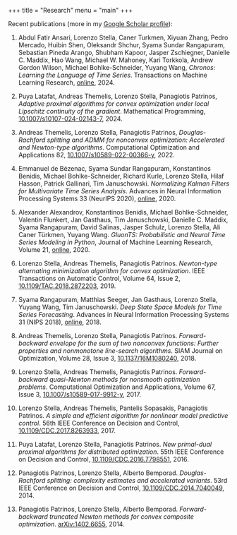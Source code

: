 +++
title = "Research"
menu = "main"
+++

Recent publications (more in my [Google Scholar profile](https://scholar.google.com/citations?user=Y3ag8YsAAAAJ&hl=en)):

1. Abdul Fatir Ansari, Lorenzo Stella, Caner Turkmen, Xiyuan Zhang, Pedro Mercado, Huibin Shen, Oleksandr Shchur, Syama Sundar Rangapuram, Sebastian Pineda Arango, Shubham Kapoor, Jasper Zschiegner, Danielle C. Maddix, Hao Wang, Michael W. Mahoney, Kari Torkkola, Andrew Gordon Wilson, Michael Bohlke-Schneider, Yuyang Wang, *Chronos: Learning the Language of Time Series*. Transactions on Machine Learning Research, [online](https://openreview.net/forum?id=gerNCVqqtR), 2024.

1. Puya Latafat, Andreas Themelis, Lorenzo Stella, Panagiotis Patrinos,
*Adaptive proximal algorithms for convex optimization under local Lipschitz continuity of the gradient*.
Mathematical Programming, [10.1007/s10107-024-02143-7](https://link.springer.com/article/10.1007/s10107-024-02143-7), 2024.

1. Andreas Themelis, Lorenzo Stella, Panagiotis Patrinos,
*Douglas-Rachford splitting and ADMM for nonconvex optimization: Accelerated and Newton-type algorithms*.
Computational Optimization and Applications 82,
[10.1007/s10589-022-00366-y](https://link.springer.com/article/10.1007/s10589-022-00366-y), 2022.

1. Emmanuel de Bézenac, Syama Sundar Rangapuram, Konstantinos Benidis,
Michael Bohlke-Schneider, Richard Kurle, Lorenzo Stella, Hilaf Hasson,
Patrick Gallinari, Tim Januschowski.
*Normalizing Kalman Filters for Multivariate Time Series Analysis*.
Advances in Neural Information Processing Systems 33 (NeurIPS 2020),
[online](https://papers.nips.cc/paper/2020/hash/1f47cef5e38c952f94c5d61726027439-Abstract.html), 2020.

1. Alexander Alexandrov, Konstantinos Benidis, Michael Bohlke-Schneider,
Valentin Flunkert, Jan Gasthaus, Tim Januschowski, Danielle C. Maddix,
Syama Rangapuram, David Salinas, Jasper Schulz, Lorenzo Stella,
Ali Caner Türkmen, Yuyang Wang.
*GluonTS: Probabilistic and Neural Time Series Modeling in Python*,
Journal of Machine Learning Research, Volume 21,
[online](http://jmlr.org/papers/v21/19-820.html), 2020.

1. Lorenzo Stella, Andreas Themelis, Panagiotis Patrinos.
*Newton-type alternating minimization algorithm for convex optimization*.
IEEE Transactions on Automatic Control, Volume 64, Issue 2,
[10.1109/TAC.2018.2872203](https://ieeexplore.ieee.org/document/8472357), 2019.

1. Syama Rangapuram, Matthias Seeger, Jan Gasthaus, Lorenzo Stella, Yuyang Wang, Tim Januschowski.
*Deep State Space Models for Time Series Forecasting*. Advances in Neural Information Processing Systems 31 (NIPS 2018),
[online](https://papers.nips.cc/paper/8004-deep-state-space-models-for-time-series-forecasting), 2018.

1. Andreas Themelis, Lorenzo Stella, Panagiotis Patrinos.
*Forward-backward envelope for the sum of two nonconvex functions: Further
properties and nonmonotone line-search algorithms*.
SIAM Journal on Optimization, Volume 28, Issue 3,
[10.1137/16M1080240](https://doi.org/10.1137/16M1080240), 2018.

1. Lorenzo Stella, Andreas Themelis, Panagiotis Patrinos.
*Forward-backward quasi-Newton methods for nonsmooth optimization problems*.
Computational Optimization and Applications, Volume 67, Issue 3,
[10.1007/s10589-017-9912-y](https://doi.org/10.1007/s10589-017-9912-y), 2017.

1. Lorenzo Stella, Andreas Themelis, Pantelis Sopasakis, Panagiotis Patrinos.
*A simple and efficient algorithm for nonlinear model predictive control*.
56th IEEE Conference on Decision and Control,
[10.1109/CDC.2017.8263933](https://doi.org/10.1109/CDC.2017.8263933), 2017.

1. Puya Latafat, Lorenzo Stella, Panagiotis Patrinos.
*New primal-dual proximal algorithms for distributed optimization*.
55th IEEE Conference on Decision and Control,
[10.1109/CDC.2016.7798551](https://doi.org/10.1109/CDC.2016.7798551), 2016.

1. Panagiotis Patrinos, Lorenzo Stella, Alberto Bemporad.
*Douglas-Rachford splitting: complexity estimates and accelerated variants*.
53rd IEEE Conference on Decision and Control,
[10.1109/CDC.2014.7040049](https://doi.org/10.1109/CDC.2014.7040049), 2014.

1. Panagiotis Patrinos, Lorenzo Stella, Alberto Bemporad.
*Forward-backward truncated Newton methods for convex composite optimization*.
[arXiv:1402.6655](http://arxiv.org/abs/1402.6655), 2014.
